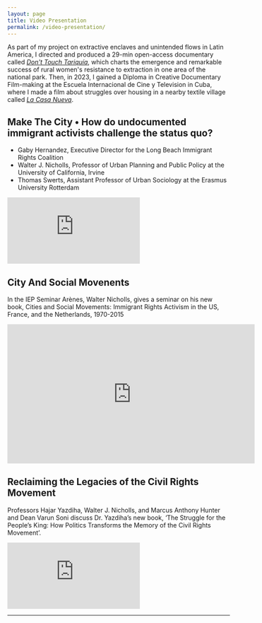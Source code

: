 ```yaml
---
layout: page
title: Video Presentation
permalink: /video-presentation/
---
```


As part of my project on extractive enclaves and unintended flows in Latin America, I directed and produced a 29-min open-access documentary called [*Don't Touch Tariquía*](https://www.youtube.com/watch?v=R3SbF-nGZbI), which charts the emergence and remarkable success of rural women's resistance to extraction in one area of the national park. Then, in 2023, I gained a Diploma in Creative Documentary Film-making at the Escuela Internacional de Cine y Television in Cuba, where I made a film about struggles over housing in a nearby textile village called [*La Casa Nueva*](https://www.youtube.com/watch?v=rTmq6xQzOkY).


## Make The City • How do undocumented immigrant activists challenge the status quo?
- Gaby Hernandez,  Executive Director for the Long Beach Immigrant Rights Coalition
- Walter J. Nicholls, Professor of Urban Planning and Public Policy at the University of California, Irvine
- Thomas Swerts,  Assistant Professor of  Urban Sociology at the Erasmus University Rotterdam
<div class="video-container">
  <iframe src="https://www.youtube.com/embed/h36aIJg2wrU?si=ut4X_FgkapcuLaN1" frameborder="0" allowfullscreen></iframe>
</div>


## City And Social Movenents
In the IEP Seminar Arènes, Walter Nicholls, gives a seminar on his new book, Cities and Social Movements: Immigrant Rights Activism in the US, France, and the Netherlands, 1970-2015
<div class="video-container">
  <iframe width="560" height="315" src="https://www.youtube.com/embed/A92_0quXvNU?si=bujdnZo4KC1ugtAN" title="YouTube video player" frameborder="0" allow="accelerometer; autoplay; clipboard-write; encrypted-media; gyroscope; picture-in-picture; web-share" referrerpolicy="strict-origin-when-cross-origin" allowfullscreen></iframe>
</div>

## Reclaiming the Legacies of the Civil Rights Movement

Professors Hajar Yazdiha, Walter J. Nicholls, and Marcus Anthony Hunter and Dean Varun Soni discuss Dr. Yazdiha’s new book, ‘The Struggle for the People’s King: How Politics Transforms the Memory of the Civil Rights Movement’.
<div class="video-container">
  <iframe src="https://www.youtube.com/embed/EiOHTA3XEOM?si=mP2tC8ThJg4_JfJt" frameborder="0" allowfullscreen></iframe>
</div>


---

